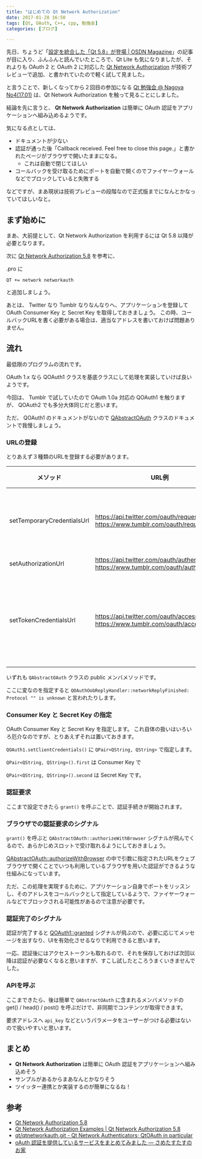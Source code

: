 ```yaml
---
title: "はじめての Qt Network Authorization"
date: 2017-01-28 16:50
tags: [Qt, OAuth, C++, cpp, 勉強会]
categories: [ブログ]

---
```


先日、ちょうど「[設定を統合した「Qt 5.8」が登場 | OSDN Magazine](https://mag.osdn.jp/17/01/25/161000)」の記事が目に入り、ふんふんと読んでいたところで、Qt Lite も気になりましたが、それよりも OAuth 2 と OAuth 2 に対応した [Qt Network Authorization](https://doc.qt.io/qt-5/qtnetworkauth-index.html) が技術プレビューで追加、と書かれていたので軽く試して見ました。

と言うことで、新しくなってから２回目の参加になる [Qt 勉強会 @ Nagoya No4(17.01)](https://qt-users.connpass.com/event/48608/) は、Qt Network Authorization を触って見ることにしました。

結論を先に言うと、 **Qt Network Authorization** は簡単に OAuth 認証をアプリケーションへ組み込めるようです。

気になる点としては、

* ドキュメントが少ない
* 認証が通った後「Callback received. Feel free to close this page.」と書かれたページがブラウザで開いたままになる。
    * これは自動で閉じてほしい
* コールバックを受け取るためにポートを自動で開くのでファイヤーウォールなどでブロックしていると失敗する

などですが、まあ現状は技術プレビューの段階なので正式版までになんとかなっていてほしいなと。

## まず始めに

まあ、大前提として、Qt Network Authorization を利用するには Qt 5.8 以降が必要となります。

次に [Qt Network Authorization 5.8](http://doc.qt.io/qt-5/qtnetworkauth-index.html) を参考に、

.pro に 

```
QT += network networkauth
```

と追加しましょう。

あとは、 Twitter なり Tumblr なりなんなりへ、アプリケーションを登録して OAuth Consumer Key と Secret Key を取得しておきましょう。
この時、コールバックURLを書く必要がある場合は、適当なアドレスを書いておけば問題ありません。

## 流れ

最低限のプログラムの流れです。

OAuth 1.x なら QOAuth1 クラスを基底クラスにして処理を実装していけば良いようです。

今回は、 Tumblr で試していたので OAuth 1.0a 対応の QOAuth1 を触りますが、 QOAuth2 でも多分大体同じだと思います。

ただ、 QOAuth1 のドキュメントがないので [QAbstractOAuth](http://doc.qt.io/qt-5/qabstractoauth.html) クラスのドキュメントで我慢しましょう。

### URLの登録

とりあえず３種類のURLを登録する必要があります。

|メソッド|URL例|説明|
|-|-|-|
|setTemporaryCredentialsUrl |https://api.twitter.com/oauth/request_token<br/>https://www.tumblr.com/oauth/request_token| トークンの要求|
|setAuthorizationUrl |https://api.twitter.com/oauth/authenticate<br/>https://www.tumblr.com/oauth/authorize| 認証|
|setTokenCredentialsUrl |https://api.twitter.com/oauth/access_token<br/>https://www.tumblr.com/oauth/access_token| アクセストークン取得|

いずれも `QAbstractOAuth` クラスの public メンバメソッドです。

ここに変なのを指定すると `QOAuthOobReplyHandler::networkReplyFinished: Protocol "" is unknown` と言われたりします。

### Consumer Key と Secret Key の指定

OAuth Consumer Key と Secret Key を指定します。
これ自体の扱いはいろいろ厄介なのですが、とりあえずそれは置いておきます。

`QOAuth1.setClientCredentials()` に `QPair<QString, QString>` で指定します。

`QPair<QString, QString>().first` は Consumer Key で

`QPair<QString, QString>().second` は Secret Key です。

### 認証要求

ここまで設定できたら `grant()` を呼ぶことで、認証手続きが開始されます。

### ブラウザでの認証要求のシグナル

`grant()` を呼ぶと `QAbstractOAuth::authorizeWithBrowser` シグナルが飛んでくるので、あらかじめスロットで受け取れるようにしておきましょう。

[QAbstractOAuth::authorizeWithBrowser](http://doc.qt.io/qt-5/qabstractoauth.html#authorizeWithBrowser) の中で引数に指定されたURLをウェブブラウザで開くことでいつも利用しているブラウザを用いた認証ができるような仕組みになっています。

ただ、この処理を実現するために、アプリケーション自身でポートをリッスンし、そのアドレスをコールバックとして指定しているようで、ファイヤーウォールなどでブロックされる可能性があるので注意が必要です。

### 認証完了のシグナル

認証が完了すると [QOAuth1::granted](http://doc.qt.io/qt-5/qabstractoauth.html#grant) シグナルが飛ぶので、必要に応じてメッセージを出すなり、UIを有効化させるなりで利用できると思います。

一応、認証後にはアクセストークンも取れるので、それを保存しておけば次回以降は認証が必要なくなると思いますが、すこし試したところうまくいきませんでした。

### APIを呼ぶ

ここまできたら、後は簡単で `QAbstractOAuth` に含まれるメンバメソッドの get() / head() / post() を呼ぶだけで、非同期でコンテンツが取得できます。

要求アドレスへ `api_key` などというパラメータをユーザーがつける必要はないので扱いやすいと思います。

## まとめ

* **Qt Network Authorization** は簡単に OAuth 認証をアプリケーションへ組み込めそう
* サンプルがあるからまあなんとかなりそう
* ツイッター連携とか実装するのが簡単になるね！

## 参考

* [Qt Network Authorization 5.8](https://doc.qt.io/qt-5/qtnetworkauth-index.html)
* [Qt Network Authorization Examples | Qt Network Authorization 5.8](https://doc-snapshots.qt.io/qt5-5.8/examples-qtnetworkauth.html)
* [qt/qtnetworkauth.git - Qt Network Authenticators; QtOAuth in particular](http://code.qt.io/cgit/qt/qtnetworkauth.git/)
* [oAuth 認証を提供しているサービスをまとめてみました — さめたすたすのお家](http://www.sharkpp.net/blog/2014/03/30/oauth-providers-list.html)


